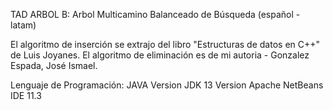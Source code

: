 TAD ARBOL B: Arbol Multicamino Balanceado de Búsqueda (español - latam)

El algoritmo de inserción se extrajo del libro "Estructuras de datos en C++" de Luis Joyanes.
El algoritmo de eliminación es de mi autoria - Gonzalez Espada, José Ismael.

Lenguaje de Programación: JAVA
Version JDK 13
Version Apache NetBeans IDE 11.3
